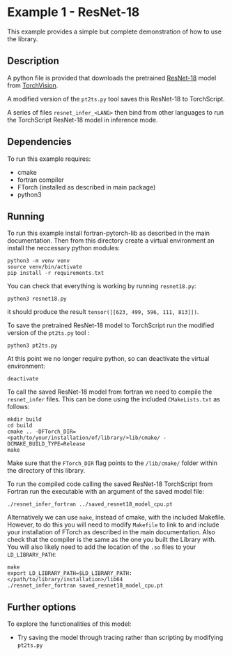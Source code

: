 # Example 1 - ResNet-18

This example provides a simple but complete demonstration of how to use the library.

## Description

A python file is provided that downloads the pretrained
[ResNet-18](https://pytorch.org/vision/main/models/generated/torchvision.models.resnet18.html)
model from [TorchVision](https://pytorch.org/vision/stable/index.html).

A modified version of the `pt2ts.py` tool saves this ResNet-18 to TorchScript.

A series of files `resnet_infer_<LANG>` then bind from other languages to run the
TorchScript ResNet-18 model in inference mode.

## Dependencies

To run this example requires:

- cmake
- fortran compiler
- FTorch (installed as described in main package)
- python3

## Running

To run this example install fortran-pytorch-lib as described in the main documentation.
Then from this directory create a virtual environment an install the neccessary python
modules:
```
python3 -m venv venv
source venv/bin/activate
pip install -r requirements.txt
```

You can check that everything is working by running `resnet18.py`:
```
python3 resnet18.py
```
it should produce the result `tensor([[623, 499, 596, 111, 813]])`.

To save the pretrained ResNet-18 model to TorchScript run the modified version of the
`pt2ts.py` tool :
```
python3 pt2ts.py
```

At this point we no longer require python, so can deactivate the virtual environment:
```
deactivate
```

To call the saved ResNet-18 model from fortran we need to compile the `resnet_infer`
files.
This can be done using the included `CMakeLists.txt` as follows:
```
mkdir build
cd build
cmake .. -DFTorch_DIR=<path/to/your/installation/of/library/>lib/cmake/ -DCMAKE_BUILD_TYPE=Release
make
```
Make sure that the  `FTorch_DIR` flag points to the `/lib/cmake/` folder within the directory of this library.  

To run the compiled code calling the saved ResNet-18 TorchScript from Fortran run the
executable with an argument of the saved model file:
```
./resnet_infer_fortran ../saved_resnet18_model_cpu.pt
```

Alternatively we can use `make`, instead of cmake, with the included Makefile.
However, to do this you will need to modify `Makefile` to link to and include your
installation of FTorch as described in the main documentation. Also check that the compiler is the same as the one you built the Library with.  
You will also likely need to add the location of the `.so` files to your `LD_LIBRARY_PATH`:
```
make
export LD_LIBRARY_PATH=$LD_LIBRARY_PATH:</path/to/library/installation>/lib64
./resnet_infer_fortran saved_resnet18_model_cpu.pt
```

## Further options

To explore the functionalities of this model:

- Try saving the model through tracing rather than scripting by modifying `pt2ts.py`
